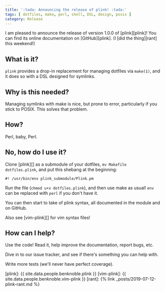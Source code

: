 ```yaml
---
title: ':tada: Announcing the release of plink! :tada:'
tags: [ dotfiles, make, perl, shell, DSL, design, posix ]
category: Release
---
```


I am pleased to announce the release of version 1.0.0 of [plink][plink]! You can
find its online documentation on [GitHub][plink]. (I [did the thing][rant] this
weekend!)

## What is it?

`plink` provides a drop-in replacement for managing dotfiles via `make(1)`, and
it does so with a DSL designed for symlinks.

## Why is this needed?

Managing symlinks with make is nice, but prone to error, particularly if you
stick to POSIX. This solves that problem.

## How?

Perl, baby, Perl.

## No, how do I use it?

Clone [plink][] as a submodule of your dotfiles, `mv Makefile dotfiles.plink`,
and put this shebang at the beginning:

```
#! /usr/bin/env plink_submodule/Plink.pm
```

Run the file (`chmod u+x dotfiles.plink`), and then use make as usual! `env` can
be replaced with `perl` if you don't have it.

You can then start to take of plink syntax, all documented in the module and on
GitHub.

Also see [vim-plink][] for vim syntax files!

## How can I help?

Use the code! Read it, help improve the documentation, report bugs, etc.

Dive in to our issue tracker, and see if there's something you can help with.

Write more tests (we'll never have perfect coverage).

[plink]: {{ site.data.people.benknoble.plink }}
[vim-plink]: {{ site.data.people.benknoble.vim-plink }}
[rant]: {% link _posts/2019-07-12-plink-rant.md %}
